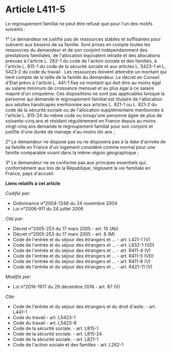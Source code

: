 # Article L411-5

Le regroupement familial ne peut être refusé que pour l'un des motifs suivants : 

1° Le demandeur ne justifie pas de ressources stables et suffisantes pour subvenir aux besoins de sa famille. Sont prises en
compte toutes les ressources du demandeur et de son conjoint indépendamment des prestations familiales, de l'allocation
équivalent retraite et des allocations prévues à l'article L. 262-1 du code de l'action sociale et des familles, à l'article
L. 815-1 du code de la sécurité sociale et aux articles L. 5423-1 et L. 5423-2  du code du travail . Les ressources doivent
atteindre un montant qui tient compte de la taille de la famille du demandeur. Le décret en Conseil d'Etat prévu à l'article
L. 441-1 fixe ce montant qui doit être au moins égal au salaire minimum de croissance mensuel et au plus égal à ce salaire
majoré d'un cinquième. Ces dispositions ne sont pas applicables lorsque la personne qui demande le regroupement familial est
titulaire de l'allocation aux adultes handicapés mentionnée aux articles L. 821-1 ou L. 821-2 du code de la sécurité sociale
ou de l'allocation supplémentaire mentionnée à l'article L. 815-24 du même code ou lorsqu'une personne âgée de plus de
soixante-cinq ans et résidant régulièrement en France depuis au moins vingt-cinq ans demande le regroupement familial pour
son conjoint et justifie d'une durée de mariage d'au moins dix ans ; 

2° Le demandeur ne dispose pas ou ne disposera pas à la date d'arrivée de sa famille en France d'un logement considéré comme
normal pour une famille comparable vivant dans la même région géographique ; 

3° Le demandeur ne se conforme pas aux principes essentiels qui, conformément aux lois de la République, régissent la vie
familiale en France, pays d'accueil.

**Liens relatifs à cet article**

_Codifié par_:

  - Ordonnance n°2004-1248 du 24 novembre 2004
  - Loi n°2006-911 du 24 juillet 2006

_Cité par_:

  - Décret n°2005-253 du 17 mars 2005 - art. 15 (Ab)
  - Décret n°2005-253 du 17 mars 2005 - art. 8 (M)
  - Code de l'entrée et du séjour des étrangers et ... - art. L421-1 (V)
  - Code de l'entrée et du séjour des étrangers et ... - art. L832-1 (VD)
  - Code de l'entrée et du séjour des étrangers et ... - art. R411-4 (V)
  - Code de l'entrée et du séjour des étrangers et ... - art. R411-5 (VD)
  - Code de l'entrée et du séjour des étrangers et ... - art. R411-6 (V)
  - Code de l'entrée et du séjour des étrangers et ... - art. R421-11 (V)

_Modifié par_:

  - Loi n°2016-1917 du 29 décembre 2016 - art. 87 (V)

_Cite_:

  - Code de l'entrée et du séjour des étrangers et du droit d'asile. - art. L441-1
  - Code du travail - art. L5423-1
  - Code du travail - art. L5423-8
  - Code de la sécurité sociale. - art. L815-1
  - Code de la sécurité sociale. - art. L815-24
  - Code de la sécurité sociale. - art. L821-1
  - Code de l'action sociale et des familles - art. L262-1
